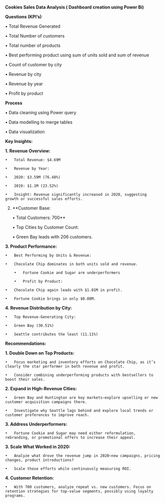 **Cookies Sales Data Analysis ( Dashboard creation using Power Bi)**

**Questions (KPI’s)**

•	Total Revenue Generated

•	Total Number of customers

•	Total number of products

•	Best performing product using sum of units sold and sum of revenue

•	Count of customer by city 

•	Revenue by city

•	Revenue by year

•	Profit by product

**Process**

•	Data cleaning using Power query

•	Data modelling to merge tables

•	Data visualization

**Key Insights:**

**1. Revenue Overview:**

	•	Total Revenue: $4.69M

	•	Revenue by Year:

	•	2020: $3.59M (76.48%)

	•	2019: $1.1M (23.52%)

	•	Insight: Revenue significantly increased in 2020, suggesting growth or successful sales efforts.

2. **Customer Base:
   
	•	Total Customers: 700**

	•	Top Cities by Customer Count:

	•	Green Bay leads with 206 customers.

**3. Product Performance:**

	•	Best Performing by Units & Revenue:
 
	•	Chocolate Chip dominates in both units sold and revenue.
 
        •	Fortune Cookie and Sugar are underperformers
  
        •	Profit by Product:
 
	•	Chocolate Chip again leads with $1.01M in profit.
 
	•	Fortune Cookie brings in only $0.08M.

**4. Revenue Distribution by City:**

	•	Top Revenue-Generating City:
 
	•	Green Bay (30.51%)
 
	•	Seattle contributes the least (11.11%)

**Recommendations:**

**1.	Double Down on Top Products:**

	•	Focus marketing and inventory efforts on Chocolate Chip, as it’s clearly the star performer in both revenue and profit.

	•	Consider combining underperforming products with bestsellers to boost their sales.
 
**2.	Expand in High-Revenue Cities:**

	•	Green Bay and Huntington are key markets—explore upselling or new customer acquisition campaigns there.

	•	Investigate why Seattle lags behind and explore local trends or customer preferences to improve reach.

**3. Address Underperformers:**
   
	•	Fortune Cookie and Sugar may need either reformulation, rebranding, or promotional offers to increase their appeal.


**3.	Scale What Worked in 2020:**

	•	Analyze what drove the revenue jump in 2020—new campaigns, pricing changes, product introductions?

	•	Scale those efforts while continuously measuring ROI.


**4.	Customer Retention:**

	•	With 700 customers, analyze repeat vs. new customers. Focus on retention strategies for top-value segments, possibly using loyalty programs.
 



